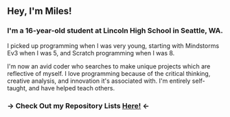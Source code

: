 ## Hey, I'm Miles!

### I'm a 16-year-old student at **Lincoln High School** in **Seattle, WA**.

I picked up programming when I was very young, starting with Mindstorms Ev3 when I was 5, and Scratch programming when I was 8. 

I'm now an avid coder who searches to make unique projects which are reflective of myself. I love programming because of the critical thinking, creative analysis, and innovation it's associated with. I'm entirely self-taught, and have helped teach others.

### -> Check Out my Repository Lists **[Here!](https://github.com/PunkyMunky64/?tab=stars)** <-
